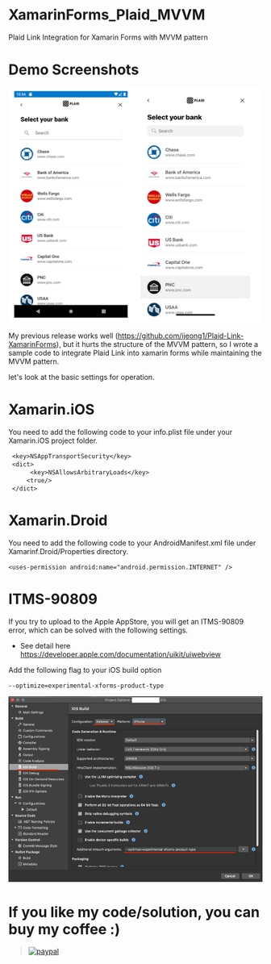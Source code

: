 # XamarinForms_Plaid_MVVM
 Plaid Link Integration for Xamarin Forms with MVVM pattern

# Demo Screenshots
![Demo](https://github.com/ijeong1/XamarinForms_Plaid_MVVM/blob/main/screenshot.png)

My previous release works well (https://github.com/ijeong1/Plaid-Link-XamarinForms), but it hurts the structure of the MVVM pattern, so I wrote a sample code to integrate Plaid Link into xamarin forms while maintaining the MVVM pattern.


let's look at the basic settings for operation.

# Xamarin.iOS
You need to add the following code to your info.plist file under your Xamarin.iOS project folder.
```
 <key>NSAppTransportSecurity</key>
 <dict>
      <key>NSAllowsArbitraryLoads</key>
     <true/>
 </dict>
```

# Xamarin.Droid
You need to add the following code to your AndroidManifest.xml file under Xamarinf.Droid/Properties directory.
```
<uses-permission android:name="android.permission.INTERNET" />
```

# ITMS-90809
If you try to upload to the Apple AppStore, you will get an ITMS-90809 error, which can be solved with the following settings.
- See detail here  https://developer.apple.com/documentation/uikit/uiwebview

Add the following flag to your iOS build option
```
--optimize=experimental-xforms-product-type
```
![BuildOption](https://github.com/ijeong1/Plaid-Link-XamarinForms/blob/master/BuildOption.png)

# If you like my code/solution, you can buy my coffee :)
> [![paypal](https://www.paypalobjects.com/en_US/i/btn/btn_donateCC_LG.gif)](https://www.paypal.com/cgi-bin/webscr?cmd=_donations&business=G3F8F88VVYKRY&currency_code=USD&source=url)

